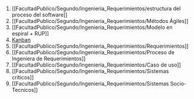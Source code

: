 1. [[FacultadPublico/Segundo/Ingenieria_Requerimientos/estructura del proceso del software]]
2. [[FacultadPublico/Segundo/Ingenieria_Requerimientos/Métodos Ágiles]]
3. [[FacultadPublico/Segundo/Ingenieria_Requerimientos/Modelo en espiral + RUP]]
4. [Kanban](FacultadPublico/Segundo/Ingenieria_Requerimientos/Kanban.md)
5. [[FacultadPublico/Segundo/Ingenieria_Requerimientos/Requerimientos]]
6. [[FacultadPublico/Segundo/Ingenieria_Requerimientos/Proceso de Ingeniera de Requerimientos]]
7. [[FacultadPublico/Segundo/Ingenieria_Requerimientos/Caso de uso]]
8. [[FacultadPublico/Segundo/Ingenieria_Requerimientos/Sistemas criticos]]
9. [[FacultadPublico/Segundo/Ingenieria_Requerimientos/Sistemas Socio-Tecnicos]]
